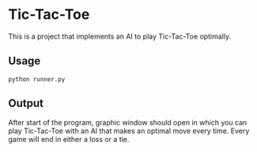 # Tic-Tac-Toe
This is a project that implements an AI to play Tic-Tac-Toe optimally.

## Usage
```
python runner.py
```

## Output
After start of the program, graphic window should open in which you can play Tic-Tac-Toe with an AI that makes an optimal move every time. Every game will end in either a loss or a tie.

